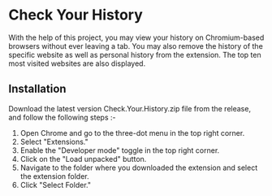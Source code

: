 
# Check Your History
With the help of this project, you may view your history on Chromium-based browsers without ever leaving a tab. You may also remove the history of the specific website as well as personal history from the extension. The top ten most visited websites are also displayed.



## Installation

Download the latest version Check.Your.History.zip file from the release, and follow the following steps :-
1. Open Chrome and go to the three-dot menu in the top right corner.
2. Select "Extensions."
3. Enable the "Developer mode" toggle in the top right corner.
4. Click on the "Load unpacked" button.
5. Navigate to the folder where you downloaded the extension and select the extension folder.
6. Click "Select Folder."
    

